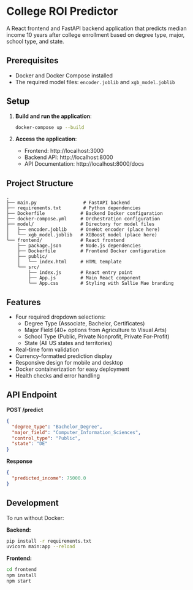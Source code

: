 # College ROI Predictor

A React frontend and FastAPI backend application that predicts median income 10 years after college enrollment based on degree type, major, school type, and state.

## Prerequisites

- Docker and Docker Compose installed
- The required model files: `encoder.joblib` and `xgb_model.joblib`

## Setup


1. **Build and run the application**:
   ```bash
   docker-compose up --build
   ```

2. **Access the application**:
   - Frontend: http://localhost:3000
   - Backend API: http://localhost:8000
   - API Documentation: http://localhost:8000/docs

## Project Structure

```
.
├── main.py                 # FastAPI backend
├── requirements.txt        # Python dependencies
├── Dockerfile             # Backend Docker configuration
├── docker-compose.yml     # Orchestration configuration
├── model/                 # Directory for model files
│   ├── encoder.joblib     # OneHot encoder (place here)
│   └── xgb_model.joblib   # XGBoost model (place here)
└── frontend/              # React frontend
    ├── package.json       # Node.js dependencies
    ├── Dockerfile         # Frontend Docker configuration
    ├── public/
    │   └── index.html     # HTML template
    └── src/
        ├── index.js       # React entry point
        ├── App.js         # Main React component
        └── App.css        # Styling with Sallie Mae branding
```

## Features

- Four required dropdown selections:
  - Degree Type (Associate, Bachelor, Certificates)
  - Major Field (40+ options from Agriculture to Visual Arts)
  - School Type (Public, Private Nonprofit, Private For-Profit)
  - State (All US states and territories)
- Real-time form validation
- Currency-formatted prediction display
- Responsive design for mobile and desktop
- Docker containerization for easy deployment
- Health checks and error handling

## API Endpoint

**POST /predict**
```json
{
  "degree_type": "Bachelor_Degree",
  "major_field": "Computer_Information_Sciences", 
  "control_type": "Public",
  "state": "DE"
}
```

**Response**
```json
{
  "predicted_income": 75000.0
}
```

## Development

To run without Docker:

**Backend:**
```bash
pip install -r requirements.txt
uvicorn main:app --reload
```

**Frontend:**
```bash
cd frontend
npm install
npm start
```